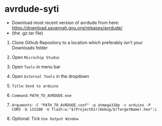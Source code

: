 # avrdude-syti

- Download most recent version of avrdude from here: https://download.savannah.gnu.org/releases/avrdude/ 
- (the .gz.tar file)

1. Clone Github Repository to a location which preferably isn't your Downloads folder

2. Open ```Microchip Studio```

3. Open ```Tools``` in menu bar

4. Open ```External Tools``` in the dropdown

4. ```Title```: ```Send to arduino```

5. ```Command```: ```PATH_TO_AVRDUDE.exe```

6. ```Arguments```: ```-C "PATH_TO_AVRDUDE.conf" -p atmega328p -c arduino -P COM3 -b 115200 -U flash:w:"$(ProjectDir)Debug/$(TargetName).hex":i```

7. Optional: Tick ```Use Output Window```
